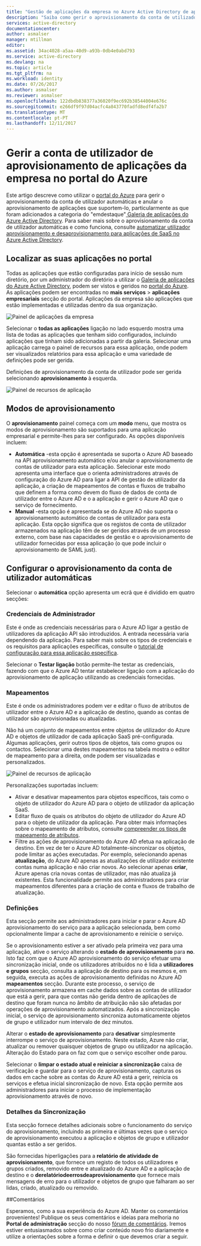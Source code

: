 ```yaml
---
title: "Gestão de aplicações da empresa no Azure Active Directory de aprovisionamento de utilizadores | Microsoft Docs"
description: "Saiba como gerir o aprovisionamento da conta de utilizador para aplicações da empresa utilizando o Azure Active Directory"
services: active-directory
documentationcenter: 
author: asmalser
manager: mtillman
editor: 
ms.assetid: 34ac4028-a5aa-40d9-a93b-0db4e0abd793
ms.service: active-directory
ms.devlang: na
ms.topic: article
ms.tgt_pltfrm: na
ms.workload: identity
ms.date: 07/26/2017
ms.author: asmalser
ms.reviewer: asmalser
ms.openlocfilehash: 122dbdb838377a36020f9ec692b38544004e676c
ms.sourcegitcommit: e266df9f97d04acfc4a843770fadfd8edf4fa2b7
ms.translationtype: MT
ms.contentlocale: pt-PT
ms.lasthandoff: 12/11/2017
---
```

# <a name="managing-user-account-provisioning-for-enterprise-apps-in-the-azure-portal"></a>Gerir a conta de utilizador de aprovisionamento de aplicações da empresa no portal do Azure
Este artigo descreve como utilizar o [portal do Azure](https://portal.azure.com) para gerir o aprovisionamento da conta de utilizador automáticas e anular o aprovisionamento de aplicações que suportem-lo, particularmente as que foram adicionados a categoria do "emdestaque"[ Galeria de aplicações do Azure Active Directory](active-directory-appssoaccess-whatis.md#get-started-with-the-azure-ad-application-gallery). Para saber mais sobre o aprovisionamento da conta de utilizador automáticas e como funciona, consulte [automatizar utilizador aprovisionamento e desaprovisionamento para aplicações de SaaS no Azure Active Directory](active-directory-saas-app-provisioning.md).

## <a name="finding-your-apps-in-the-portal"></a>Localizar as suas aplicações no portal
Todas as aplicações que estão configuradas para início de sessão num diretório, por um administrador do diretório a utilizar o [Galeria de aplicações do Azure Active Directory](active-directory-appssoaccess-whatis.md#get-started-with-the-azure-ad-application-gallery), podem ser vistos e geridos no [portal do Azure](https://portal.azure.com). As aplicações podem ser encontradas no **mais serviços** &gt; **aplicações empresariais** secção do portal. Aplicações da empresa são aplicações que estão implementadas e utilizadas dentro da sua organização.

![Painel de aplicações da empresa][0]

Selecionar o **todas as aplicações** ligação no lado esquerdo mostra uma lista de todas as aplicações que tenham sido configurados, incluindo aplicações que tinham sido adicionadas a partir da galeria. Selecionar uma aplicação carrega o painel de recursos para essa aplicação, onde podem ser visualizados relatórios para essa aplicação e uma variedade de definições pode ser gerida.

Definições de aprovisionamento da conta de utilizador pode ser gerida selecionando **aprovisionamento** à esquerda.

![Painel de recursos de aplicação][1]

## <a name="provisioning-modes"></a>Modos de aprovisionamento
O **aprovisionamento** painel começa com um **modo** menu, que mostra os modos de aprovisionamento são suportados para uma aplicação empresarial e permite-lhes para ser configurado. As opções disponíveis incluem:

* **Automática** -esta opção é apresentada se suporta o Azure AD baseado na API aprovisionamento automático e/ou anular o aprovisionamento de contas de utilizador para esta aplicação. Selecionar este modo apresenta uma interface que o orienta administradores através de configuração do Azure AD para ligar a API de gestão de utilizador da aplicação, a criação de mapeamentos de contas e fluxos de trabalho que definem a forma como devem do fluxo de dados de conta de utilizador entre o Azure AD e o a aplicação e gerir o Azure AD que o serviço de fornecimento.
* **Manual** -esta opção é apresentada se do Azure AD não suporta o aprovisionamento automático de contas de utilizador para esta aplicação. Esta opção significa que os registos de conta de utilizador armazenados na aplicação têm de ser geridos através de um processo externo, com base nas capacidades de gestão e o aprovisionamento de utilizador fornecidas por essa aplicação (o que pode incluir o aprovisionamento de SAML just).

## <a name="configuring-automatic-user-account-provisioning"></a>Configurar o aprovisionamento da conta de utilizador automáticas
Selecionar o **automática** opção apresenta um ecrã que é dividido em quatro secções:

### <a name="admin-credentials"></a>Credenciais de Administrador
Este é onde as credenciais necessárias para o Azure AD ligar a gestão de utilizadores da aplicação API são introduzidos. A entrada necessária varia dependendo da aplicação. Para saber mais sobre os tipos de credenciais e os requisitos para aplicações específicas, consulte o [tutorial de configuração para essa aplicação específica](active-directory-saas-app-provisioning.md).

Selecionar o **Testar ligação** botão permite-lhe testar as credenciais, fazendo com que o Azure AD tentar estabelecer ligação com a aplicação do aprovisionamento de aplicação utilizando as credenciais fornecidas.

### <a name="mappings"></a>Mapeamentos
Este é onde os administradores podem ver e editar o fluxo de atributos de utilizador entre o Azure AD e a aplicação de destino, quando as contas de utilizador são aprovisionadas ou atualizadas.

Não há um conjunto de mapeamentos entre objetos de utilizador do Azure AD e objetos de utilizador de cada aplicação SaaS pré-configurada. Algumas aplicações, gerir outros tipos de objetos, tais como grupos ou contactos. Selecionar uma destes mapeamentos na tabela mostra o editor de mapeamento para a direita, onde podem ser visualizadas e personalizados.

![Painel de recursos de aplicação][2]

Personalizações suportadas incluem:

* Ativar e desativar mapeamentos para objetos específicos, tais como o objeto de utilizador do Azure AD para o objeto de utilizador da aplicação SaaS.
* Editar fluxo de quais os atributos do objeto de utilizador do Azure AD para o objeto de utilizador da aplicação. Para obter mais informações sobre o mapeamento de atributos, consulte [compreender os tipos de mapeamento de atributos](active-directory-saas-customizing-attribute-mappings.md#understanding-attribute-mapping-types).
* Filtre as ações de aprovisionamento do Azure AD efetua na aplicação de destino. Em vez de ter o Azure AD totalmente-sincronizar os objetos, pode limitar as ações executadas. Por exemplo, selecionando apenas **atualização**, do Azure AD apenas as atualizações de utilizador existente contas numa aplicação e não criar novos. Ao selecionar apenas **criar**, Azure apenas cria novas contas de utilizador, mas não atualiza já existentes. Esta funcionalidade permite aos administradores para criar mapeamentos diferentes para a criação de conta e fluxos de trabalho de atualização.

### <a name="settings"></a>Definições
Esta secção permite aos administradores para iniciar e parar o Azure AD aprovisionamento do serviço para a aplicação selecionada, bem como opcionalmente limpar a cache de aprovisionamento e reinicie o serviço.

Se o aprovisionamento estiver a ser ativado pela primeira vez para uma aplicação, ative o serviço alterando o **estado de aprovisionamento** para **no**. Isto faz com que o Azure AD aprovisionamento do serviço efetuar uma sincronização inicial, onde os utilizadores atribuídos no é lida a **utilizadores e grupos** secção, consulta a aplicação de destino para os mesmos e, em seguida, executa as ações de aprovisionamento definidas no Azure AD **mapeamentos** secção. Durante este processo, o serviço de aprovisionamento armazena em cache dados sobre as contas de utilizador que está a gerir, para que contas não gerida dentro de aplicações de destino que foram nunca no âmbito de atribuição não são afetadas por operações de aprovisionamento automatizados. Após a sincronização inicial, o serviço de aprovisionamento sincroniza automaticamente objetos de grupo e utilizador num intervalo de dez minutos.

Alterar o **estado de aprovisionamento** para **desativar** simplesmente interrompe o serviço de aprovisionamento. Neste estado, Azure não criar, atualizar ou remover quaisquer objetos de grupo ou utilizador na aplicação. Alteração do Estado para on faz com que o serviço escolher onde parou.

Selecionar o **limpar o estado atual e reiniciar a sincronização** caixa de verificação e guardar para o serviço de aprovisionamento, capturas os dados em cache sobre as contas do Azure AD está a gerir, reinicia os serviços e efetua inicial sincronização de novo. Esta opção permite aos administradores para iniciar o processo de implementação aprovisionamento através de novo.

### <a name="synchronization-details"></a>Detalhes da Sincronização
Esta secção fornece detalhes adicionais sobre o funcionamento do serviço do aprovisionamento, incluindo as primeira e últimas vezes que o serviço de aprovisionamento executou a aplicação e objetos de grupo e utilizador quantas estão a ser geridos.

São fornecidas hiperligações para a **relatório de atividade de aprovisionamento**, que fornece um registo de todos os utilizadores e grupos criados, removido entre e atualizado do Azure AD e a aplicação de destino e o **derelatóriodeerrosdeaprovisionamento** que fornece mais mensagens de erro para o utilizador e objetos de grupo que falharam ao ser lidas, criado, atualizado ou removido. 

##<a name="feedback"></a>Comentários

Esperamos, como a sua experiência do Azure AD. Manter os comentários provenientes! Publique os seus comentários e ideias para melhoria no **Portal de administração** secção do nosso [fórum de comentários](https://feedback.azure.com/forums/169401-azure-active-directory/category/162510-admin-portal).  Iremos estiver entusiasmados sobre como criar conteúdo novo frio diariamente e utilize a orientações sobre a forma e definir o que devemos criar a seguir.


[0]: ./media/active-directory-enterprise-apps-manage-provisioning/enterprise-apps-blade.PNG
[1]: ./media/active-directory-enterprise-apps-manage-provisioning/enterprise-apps-provisioning.PNG
[2]: ./media/active-directory-enterprise-apps-manage-provisioning/enterprise-apps-provisioning-mapping.PNG
